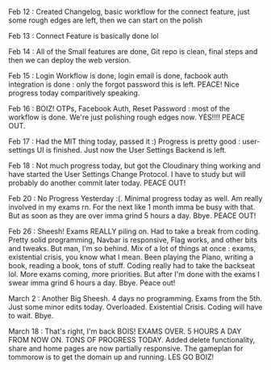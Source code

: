 Feb 12 : Created Changelog, basic workflow for the connect feature, just some rough edges are left, then we can start on the polish

Feb 13 : Connect Feature is basically done lol

Feb 14 : All of the Small features are done, Git repo is clean, final steps and then we can deploy the web version.

Feb 15 : Login Workflow is done, login email is done, facbook auth integration is done : only the forgot password this is left. PEACE! Nice progress today comparitively speaking.

Feb 16 : BOIZ! OTPs, Facebook Auth, Reset Password : most of the workflow is done. We're just polishing rough edges now. YES!!!! PEACE OUT.

Feb 17 : Had the MIT thing today, passed it :) Progress is pretty good : user-settings UI is finished. Just now the User Settings Backend is left.

Feb 18 : Not much progress today, but got the Cloudinary thing working and have started the User Settings Change Protocol. I have to study but will probably do another commit later today. PEACE OUT!

Feb 20 : No Progress Yesterday :(. Minimal progress today as well. Am really involved in my exams rn. For the next like 1 month imma be busy with that. But as soon as they are over imma grind 5 hours a day. Bbye. PEACE OUT!

Feb 26 : Sheesh! Exams REALLY piling on. Had to take a break from coding. Pretty solid programming, Navbar is responsive, Flag works, and other bits and tweaks. But man, I'm so behind. Mix of a lot of things at once : exams, existential crisis, you know what I mean. Been playing the Piano, writing a book, reading a book, tons of stuff. Coding really had to take the backseat lol. More exams coming, more priorities. But after I'm done with the exams I swear imma grind 6 hours a day. Bbye. Peace out!

March 2 : Another Big Sheesh. 4 days no programming. Exams from the 5th. Just some minor edits today. Overloaded. Existential Crisis. Coding will have to wait. Bbye.

March 18 : That's right, I'm back BOIS! EXAMS OVER. 5 HOURS A DAY FROM NOW ON. TONS OF PROGRESS TODAY. Added delete functionality, share and home pages are now partially responsive. The gameplan for tommorow is to get the domain up and running. LES GO BOIZ!